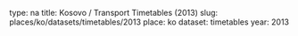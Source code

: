 type: na
title: Kosovo / Transport Timetables (2013)
slug: places/ko/datasets/timetables/2013
place: ko
dataset: timetables
year: 2013
